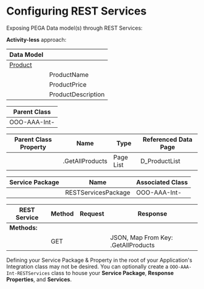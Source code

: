 # Configuring REST Services

Exposing PEGA Data model(s) through REST Services:

**Activity-less** approach:

|Data Model||
|-|-|
|<u>Product</u>||
||ProductName|
||ProductPrice|
||ProductDescription|

|**Parent Class**|
|-|
|OOO-AAA-Int-|

|**Parent Class Property**|Name|Type|Referenced Data Page|
|-|-|-|-|
||.GetAllProducts|Page List|D_ProductList

|**Service Package**|Name|Associated Class|
|-|-|-|
||RESTServicesPackage|OOO-AAA-Int-|

|REST Service|Method|Request|Response|
|-|-|-|-|
|**Methods:**||||
||GET||JSON, Map From Key: .GetAllProducts|

Defining your Service Package & Property in the root of your Application's Integration class may not be desired. You can optionally create a `OOO-AAA-Int-RESTServices` class to house your **Service Package**, **Response Properties**, and **Services**.